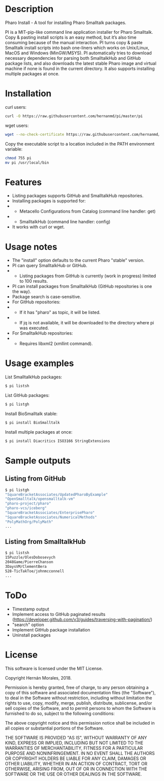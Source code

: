 # Description

Pharo Install - A tool for installing Pharo Smalltalk packages.

PI is a MIT-pip-like command line application installer for Pharo Smalltalk. Copy & pasting install scripts is an easy method, but it’s also time consuming because of the manual interaction. PI turns copy & paste Smalltalk install scripts into bash one-liners which works on Unix/Linux, MacOS and Windows (MinGW/MSYS). PI automatically tries to download necessary dependencies for parsing both SmalltalkHub and GitHub package lists, and also downloads the latest stable Pharo image and virtual machine if none is found in the current directory. It also supports installing multiple packages at once.

# Installation

curl users:
```bash
curl -O https://raw.githubusercontent.com/hernanmd/pi/master/pi
```

wget users:
```bash
wget --no-check-certificate https://raw.githubusercontent.com/hernanmd/pi/master/pi
```

Copy the executable script to a location included in the PATH environment variable:

```bash
chmod 755 pi
mv pi /usr/local/bin
```

# Features

  - Listing packages supports GitHub and SmalltalkHub repositories. 
  - Installing packages is supported for: 
  - - Metacello Configurations from Catalog (command line handler: get)
  - - SmalltalkHub (command line handler: config)
  - It works with curl or wget.

# Usage notes

  - The "install" option defaults to the current Pharo "stable" version. 
  - PI can query SmalltalkHub or GitHub. 
  - - Listing packages from GitHub is currently (work in progress) limited to 100 results.
  - PI can install packages from SmalltalkHub (GitHub repositories is one the way).
  - Package search is case-sensitive.
  - For GitHub repositories: 
  - - If it has "pharo" as topic, it will be listed.
  - - If jq is not available, it will be downloaded to the directory where pi was executed.
  - For SmalltalkHub repositories: 
  - - Requires libxml2 (xmllint command).
  

# Usage examples

List SmalltalkHub packages:

```bash
$ pi listsh
```

List GitHub packages:

```bash
$ pi listgh
```

Install BioSmalltalk stable:

```bash
$ pi install BioSmalltalk
```

Install multiple packages at once:

```bash
$ pi install Diacritics ISO3166 StringExtensions
```

# Sample outputs

## Listing from GitHub

```bash
$ pi listgh
"SquareBracketAssociates/UpdatedPharoByExample"
"OpenSmalltalk/opensmalltalk-vm"
"pharo-project/pharo"
"pharo-vcs/iceberg"
"SquareBracketAssociates/EnterprisePharo"
"SquareBracketAssociates/NumericalMethods"
"PolyMathOrg/PolyMath"
...
```

## Listing from SmalltalkHub

```bash
$ pi listsh
15Puzzle/OlesDobosevych
2048Game/PierreChanson
3DaysVM/ClementBera
528-TicTakToe/johnmcconnell
...
```

# ToDo

  - Timestamp output
  - Implement access to GitHub paginated results (https://developer.github.com/v3/guides/traversing-with-pagination/)
  - "search" option
  - Implement GitHub package installation
  - Uninstall packages

# License

This software is licensed under the MIT License.

Copyright Hernán Morales, 2018.

Permission is hereby granted, free of charge, to any person obtaining a copy of this software and associated documentation files (the "Software"), to deal in the Software without restriction, including without limitation the rights to use, copy, modify, merge, publish, distribute, sublicense, and/or sell copies of the Software, and to permit persons to whom the Software is furnished to do so, subject to the following conditions:

The above copyright notice and this permission notice shall be included in all copies or substantial portions of the Software.

THE SOFTWARE IS PROVIDED "AS IS", WITHOUT WARRANTY OF ANY KIND, EXPRESS OR IMPLIED, INCLUDING BUT NOT LIMITED TO THE WARRANTIES OF MERCHANTABILITY, FITNESS FOR A PARTICULAR PURPOSE AND NONINFRINGEMENT. IN NO EVENT SHALL THE AUTHORS OR COPYRIGHT HOLDERS BE LIABLE FOR ANY CLAIM, DAMAGES OR OTHER LIABILITY, WHETHER IN AN ACTION OF CONTRACT, TORT OR OTHERWISE, ARISING FROM, OUT OF OR IN CONNECTION WITH THE SOFTWARE OR THE USE OR OTHER DEALINGS IN THE SOFTWARE.
